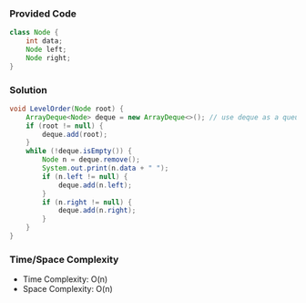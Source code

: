 ### Provided Code

```java
class Node {
    int data;
    Node left;
    Node right;
}
```

### Solution

```java
void LevelOrder(Node root) {
    ArrayDeque<Node> deque = new ArrayDeque<>(); // use deque as a queue
    if (root != null) {
        deque.add(root);
    }
    while (!deque.isEmpty()) {
        Node n = deque.remove();
        System.out.print(n.data + " ");
        if (n.left != null) {
            deque.add(n.left);
        }
        if (n.right != null) {
            deque.add(n.right);
        }
    }
}
```

### Time/Space Complexity

- Time Complexity: O(n)
- Space Complexity: O(n)

